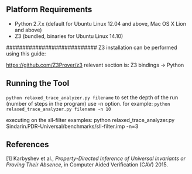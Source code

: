 ## Platform Requirements ##

 * Python 2.7.x (default for Ubuntu Linux 12.04 and above, Mac OS X Lion and above)
 * Z3 (bundled, binaries for Ubuntu Linux 14.10)

############################
Z3 installation can be performed using this guide:

https://github.com/Z3Prover/z3
relevant section is:
Z3 bindings -> Python

## Running the Tool ##
`python relaxed_trace_analyzer.py filename`
to set the depth of the run (number of steps in the program) use -n option. for example:
`python relaxed_trace_analyzer.py filename -n 10`


executing on the sll-filter examples:
python relaxed_trace_analyzer.py Sindarin.PDR-Universal/benchmarks/sll-filter.imp -n=3


## References ##

[1] Karbyshev et al., *Property-Directed Inference of Universal Invariants or Proving Their Absence*,
    in Computer Aided Verification (CAV) 2015.

